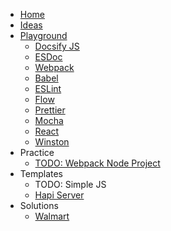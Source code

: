 * [Home](/)
* [Ideas](/NOTES.md)
* [Playground](play/)
  * [Docsify JS](play/test.docsify/docs/)
  * [ESDoc](play/test.esdoc/)
  * [Webpack](play/test.webpack/)
  * [Babel](play/test.babel/)
  * [ESLint](play/test.eslint/)
  * [Flow](play/test.flow/)
  * [Prettier](play/test.prettier/)
  * [Mocha](play/test.mocha/)
  * [React](play/test.react/)
  * [Winston](play/test.winston/)
* Practice
  * [TODO: Webpack Node Project](/practice/webpack.node/)
* Templates
  * TODO: Simple JS
  * [Hapi Server](https://devlinjunker.github.io/template.node.hapi/)
* Solutions
  * [Walmart](sol/walmart.md)
